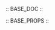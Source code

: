 :: BASE_DOC ::

:: BASE_PROPS ::

<!-- # Tree 树

提供标准的按钮交互和样式。

## 使用示例 —— 组件类型

### 基础类型

[Example: 基础类型](./_example/TreeBasic.jsx)

### 带选择框

[Example: 带选择框](./_example/TreeShowCheckbox.jsx)

### 带操作功能

[Example: 带操作功能](./_example/TreeShowOperations.jsx)

### 自定义图标

[Example: 自定义图标](./_example/TreeCustomIcon.jsx)

### 带连接线

[Example: 带连接线](./_example/TreeShowLine.jsx)

### 手风琴模式

[Example: 手风琴模式](./_example/TreeExpandMutex.jsx)

### 异步加载

[Example: 异步加载](./_example/TreeAsyncLoad.jsx)

### 自定义数据映射字段

[Example: 自定义数据映射字段](./_example/TreeCustomMappingKeys.jsx)

## 使用示例 —— 组件状态

### hover 态

[Example: hover 态](./_example/TreeHoverable.jsx)

### 禁用态

[Example: 禁用态](./_example/TreeDisabled.jsx)

## 使用示例 —— 组件使用

### 树节点过滤

[Example: 树节点过滤](./_example/TreeFilter.jsx)

### 输入框 - 单选

[Example: 输入框 - 单选](./_example/TreeSelect.jsx)

### 输入框 - 多选

[Example: 输入框 - 多选](./_example/TreeSelectMultiple.jsx)

### 输入框 - 单选 + 树状态切换

[Example: 输入框 - 单选 + 树状态切换](./_example/TreeSelectAndStatus.jsx)

## 组件属性

[Interface: TreeProps](./interface/TreeProps.ts) -->
